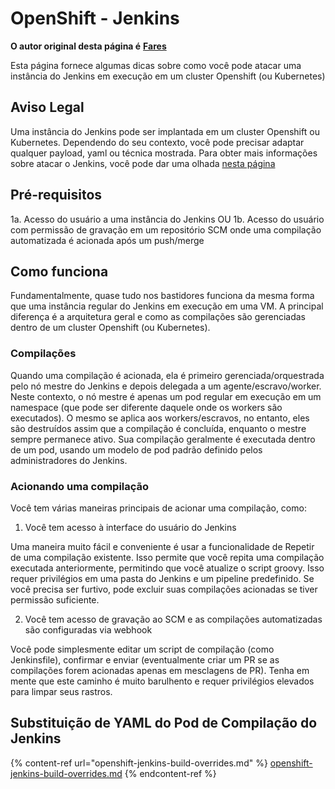 # OpenShift - Jenkins

**O autor original desta página é** [**Fares**](https://www.linkedin.com/in/fares-siala/)

Esta página fornece algumas dicas sobre como você pode atacar uma instância do Jenkins em execução em um cluster Openshift (ou Kubernetes)

## Aviso Legal

Uma instância do Jenkins pode ser implantada em um cluster Openshift ou Kubernetes. Dependendo do seu contexto, você pode precisar adaptar qualquer payload, yaml ou técnica mostrada. Para obter mais informações sobre atacar o Jenkins, você pode dar uma olhada [nesta página](../../../pentesting-ci-cd/jenkins-security/)

## Pré-requisitos

1a. Acesso do usuário a uma instância do Jenkins OU 1b. Acesso do usuário com permissão de gravação em um repositório SCM onde uma compilação automatizada é acionada após um push/merge

## Como funciona

Fundamentalmente, quase tudo nos bastidores funciona da mesma forma que uma instância regular do Jenkins em execução em uma VM. A principal diferença é a arquitetura geral e como as compilações são gerenciadas dentro de um cluster Openshift (ou Kubernetes).

### Compilações

Quando uma compilação é acionada, ela é primeiro gerenciada/orquestrada pelo nó mestre do Jenkins e depois delegada a um agente/escravo/worker. Neste contexto, o nó mestre é apenas um pod regular em execução em um namespace (que pode ser diferente daquele onde os workers são executados). O mesmo se aplica aos workers/escravos, no entanto, eles são destruídos assim que a compilação é concluída, enquanto o mestre sempre permanece ativo. Sua compilação geralmente é executada dentro de um pod, usando um modelo de pod padrão definido pelos administradores do Jenkins.

### Acionando uma compilação

Você tem várias maneiras principais de acionar uma compilação, como:

1. Você tem acesso à interface do usuário do Jenkins

Uma maneira muito fácil e conveniente é usar a funcionalidade de Repetir de uma compilação existente. Isso permite que você repita uma compilação executada anteriormente, permitindo que você atualize o script groovy. Isso requer privilégios em uma pasta do Jenkins e um pipeline predefinido. Se você precisa ser furtivo, pode excluir suas compilações acionadas se tiver permissão suficiente.

2. Você tem acesso de gravação ao SCM e as compilações automatizadas são configuradas via webhook

Você pode simplesmente editar um script de compilação (como Jenkinsfile), confirmar e enviar (eventualmente criar um PR se as compilações forem acionadas apenas em mesclagens de PR). Tenha em mente que este caminho é muito barulhento e requer privilégios elevados para limpar seus rastros.

## Substituição de YAML do Pod de Compilação do Jenkins

{% content-ref url="openshift-jenkins-build-overrides.md" %}
[openshift-jenkins-build-overrides.md](openshift-jenkins-build-overrides.md)
{% endcontent-ref %}
